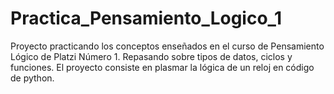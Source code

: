 # Practica_Pensamiento_Logico_1
Proyecto practicando los conceptos enseñados en el curso de Pensamiento Lógico de Platzi Número 1. Repasando sobre tipos de datos, ciclos y funciones.
El proyecto consiste en plasmar la lógica de un reloj en código de python.
